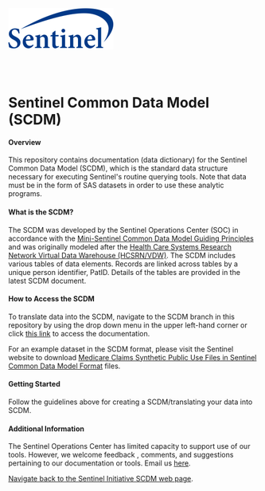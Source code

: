 ![alt text](resources/logo.png)

<br> 
<br> 

# Sentinel Common Data Model (SCDM)  

#### Overview  
This repository contains documentation (data dictionary) for the Sentinel Common Data Model (SCDM), which is the standard data structure necessary for executing Sentinel's routine querying tools. Note that data must be in the form of SAS datasets in order to use these analytic programs.  

#### What is the SCDM?
The SCDM was developed by the Sentinel Operations Center (SOC) in accordance with the [Mini-Sentinel Common Data Model Guiding Principles](https://www.sentinelinitiative.org/sites/default/files/data/distributed-database/Mini-Sentinel_CommonDataModel_GuidingPrinciples_v1.0_0.pdf) and was originally modeled after the [Health Care Systems Research Network Virtual Data Warehouse (HCSRN/VDW)](http://www.hcsrn.org/en/Tools%20&%20Materials/VDW/). The SCDM includes various tables of data elements. Records are linked across tables by a unique person identifier, PatID. Details of the tables are provided in the latest SCDM document.  

#### How to Access the SCDM 
To translate data into the SCDM, navigate to the SCDM branch in this repository by using the drop down menu in the upper left-hand corner or click [this link](https://dev.sentinelsystem.org/projects/QA/repos/sentinel_common_data_model/browse?at=refs%2Fheads%2Fscdm) to access the documentation.   

For an example dataset in the SCDM format, please visit the Sentinel website to download [Medicare Claims Synthetic Public Use Files in Sentinel Common Data Model Format](https://www.sentinelinitiative.org/sentinel/surveillance-tools/software-toolkits/Medicare-SynPUFs-in-SCDM) files.

#### Getting Started
Follow the guidelines above for creating a SCDM/translating your data into SCDM.  

#### Additional Information
The Sentinel Operations Center has limited capacity to support use of our tools. However, we welcome feedback , comments, and suggestions pertaining to our documentation or tools. Email us [here](mailto:info@sentinelsystem.org?subject=Git).  

[Navigate back to the Sentinel Initiative SCDM web page](https://www.sentinelinitiative.org/sentinel/data/distributed-database-common-data-model/sentinel-common-data-model).
